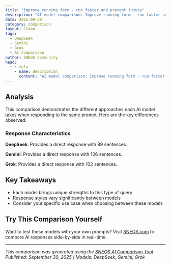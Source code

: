 ```yaml
---
title: "Improve running form - run faster and prevent injury"
description: "AI model comparison: Improve running form - run faster and prevent injury..."
date: 2025-09-30
category: comparison
layout: Clean
tags:
  - DeepSeek
  - Gemini
  - Grok
  - AI Comparison
author: SNEOS Community
head:
  - - meta
    - name: description
      content: "AI model comparison: Improve running form - run faster and prevent injury..."
---
```


<ChatComparison
  title="Improve running form - run faster and prevent injury"
  prompt="Improve running form - run faster and prevent injury"
  :responses='{"DeepSeek": "Of course. Improving your running form is one of the most powerful things you can do to run faster, feel better, and stay injury-free. It\u0027s not about one single \u0022perfect\u0022 pose, but about a series of efficient, aligned movements.\n\nHere is a comprehensive guide to improving your running form, broken down into key principles, drills, and common mistakes.\n\n### The Core Principles of Efficient Running Form\n\nThink of these as the foundational elements. Work on one or two at a time during your easy runs.\n\n#### 1. Posture: Run Tall, Not Bent Over\n* **Why:** Good posture aligns your spine, opens your lungs, and allows for optimal power transfer.\n* **How:**\n * Imagine a string pulling the crown of your head up towards the sky.\n * Stand tall with a slight forward lean **from the ankles, not the waist**. Your entire body should be a straight line from your ankle to your ear.\n * Look ahead, not down at your feet. Your gaze should be 30-50 meters in front of you.\n * Keep your chest open and shoulders relaxed down and back (not hunched).\n\n#### 2. Cadence: Quick, Light Steps\n* **Why:** A higher cadence (steps per minute) reduces overstriding, which is a major cause of injury. It promotes a mid-foot strike and makes your running lighter and more efficient.\n* **How:**\n * Aim for **170-180 steps per minute**. You can measure this by counting how many times one foot hits the ground in 30 seconds and multiplying by 4.\n * Use a metronome app or a playlist with songs at 170-180 BPM to train your brain and legs.\n * Focus on quick, light, quiet steps\u2014like you\u0027re running on hot coals.\n\n#### 3. Footstrike: Land Under Your Body\n* **Why:** Landing with your foot too far in front of your body (overstriding) acts as a brake, increasing impact forces and injury risk.\n* **How:**\n * Your foot should land directly beneath your center of gravity.\n * Aim for a **mid-foot strike**, where you land on the ball of your foot and then gently lower your heel. Avoid a heavy heel strike or running exclusively on your toes.\n * Think \u0022pull\u0022 your foot from the ground rather than \u0022pushing\u0022 off.\n\n#### 4. Arm Carry: Drive Forward, Not Across\n* **Why:** Your arms provide balance and drive your momentum forward. Wasted side-to-side arm movement wastes energy.\n* **How:**\n * Keep elbows bent at about a 90-degree angle.\n * Swing your arms forward and back, not across your body. Your hands should travel from your hip (in the back) to your chest (in the front).\n * Relax your hands as if you\u0027re gently holding a potato chip you don\u0027t want to break.\n * Keep your shoulders relaxed and avoid hunching them up towards your ears.\n\n#### 5. Lean: A Subtle Forward Tilt\n* **Why:** Gravity is your friend. A slight forward lean lets you use gravity for propulsion instead of relying solely on muscle power.\n* **How:**\n * The lean should come from your **ankles**, not your hips. If you lean from the hips, you break your postural alignment.\n * It should be a subtle, controlled fall. The faster you run, the more pronounced the lean becomes.\n\n---\n\n### Drills to Reinforce Good Form\n\nIncorporate these 2-3 times per week after your warm-up but before your main run.\n\n1. **High Knees:** Promotes high cadence and knee drive.\n * Run in place, bringing your knees up to hip height while staying on the balls of your feet. Do for 20-30 meters.\n\n2. **Butt Kicks:** Encourages a quick leg recovery and hamstring activation.\n * Jog forward, focusing on kicking your heels up to your glutes. Do for 20-30 meters.\n\n3. **A-Skips:** The ultimate coordination drill for posture, cadence, and power.\n * Skip forward, driving one knee up while the opposite arm drives forward. Focus on a quick, rhythmic motion off the ground.\n\n4. **Strides:** Teaches your body to run fast with good form.\n * After an easy run, do 4-6 x 100 meter accelerations. Gradually build to about 90% of your top speed, focusing on perfect form, then gradually slow down. Rest fully between each.\n\n---\n\n### Common Mistakes to Avoid\n\n* **Overstriding:** The #1 form fault. If your heel strikes the ground way out in front of your body, you\u0027re braking with every step. **Fix:** Increase your cadence.\n* **Bouncing Too Much:** Excessive vertical oscillation wastes energy moving you up and down instead of forward. **Fix:** Focus on a slight forward lean and quick, light steps.\n* **Hunched Shoulders:** Creates tension in your neck, back, and shoulders, restricting breathing. **Fix:** Shake out your arms, roll your shoulders back, and \u0022run tall.\u0022\n* **Heel Striking with a Straight Leg:** A surefire way to send shockwaves through your knees and shins. **Fix:** Land with a slightly bent knee and focus on landing under your body.\n\n---\n\n### The Role of Strength and Mobility\n\nForm isn\u0027t just about technique; it\u0027s about having the strength and flexibility to execute it.\n\n* **Strength Training (2x/week):** Focus on single-leg stability and the posterior chain.\n * **Key Exercises:** Squats, Lunges, Single-Leg Deadlifts, Calf Raises, Glute Bridges, Planks.\n* **Mobility \u0026 Flexibility:** A consistent routine prevents muscles from getting tight and pulling you out of alignment.\n * **Focus Areas:** Hip Flexors, Glutes, Calves, Hamstrings, Thoracic Spine (upper back).\n * **Tools:** Dynamic stretching before runs, static stretching or foam rolling after runs.\n\n### Sample Integration Plan\n\n* **Week 1-2:** Focus **only** on **Posture and Cadence** during your easy runs. Use a metronome app.\n* **Week 3-4:** Add a focus on **Arm Carry**. Do form drills (High Knees, Butt Kicks) once a week.\n* **Week 5-6:** Concentrate on **Footstrike** and the feeling of \u0022pulling\u0022 your foot from the ground. Add Strides after two easy runs per week.\n* **Ongoing:** Continue strength training and mobility work. Re-focus on one principle during each run.\n\n**Final Pro Tip:** Film yourself! Have a friend take a short video of you running from the side and the front. You\u0027ll be able to see your form clearly and identify what to work on.\n\nImproving form takes consistent, mindful practice. Be patient, and the rewards\u2014effortless speed and a resilient body\u2014will be well worth it. Happy running!", "Gemini": "Okay, let\u0027s break down how to improve running form to run faster and prevent injuries. We\u0027ll cover key elements, drills, and training strategies.\n\n**I. Key Elements of Good Running Form:**\n\n* **Posture:**\n * **Upright and Tall:** Imagine a string pulling you up from the crown of your head. Avoid slouching, rounding the shoulders, or excessive forward lean at the hips. A slight forward lean from the ankles is okay.\n * **Engaged Core:** A stable core provides a solid base for movement. Think about drawing your belly button towards your spine.\n * **Relaxed Shoulders:** Keep your shoulders down and relaxed, not tense or hunched. Imagine shaking your arms and shoulders to release tension.\n\n* **Foot Strike:**\n * **Midfoot Strike:** Ideally, your foot should land somewhere around the midfoot, directly under your center of mass. This allows for better shock absorption and reduces stress on your joints. Aim for a \u0022quiet\u0022 landing.\n * **Avoid Overstriding:** Overstriding (landing with your foot too far in front of your body) is a major cause of injuries. It acts like a brake, slowing you down and increasing impact forces.\n * **Cadence (Steps Per Minute):** Aim for a higher cadence, generally around 170-180 steps per minute. A higher cadence reduces overstriding and impact.\n\n* **Arm Swing:**\n * **Forward and Back:** Arms should swing primarily forward and backward, not across your body. Keep your elbows bent at approximately 90 degrees.\n * **Relaxed Hands:** Keep your hands relaxed, not clenched. Imagine holding a potato chip without breaking it.\n * **Drive:** Your arm swing helps propel you forward. A stronger arm drive can improve your stride length and speed.\n\n* **Leg Action:**\n * **Knee Lift:** A slight knee lift helps generate power and allows for a more efficient stride. Don\u0027t overdo it, especially for longer distances.\n * **Quick Turnover:** Focus on lifting your feet quickly off the ground. This is directly related to cadence.\n * **Full Extension:** Extend your leg fully as you push off from the ground, engaging your glutes and hamstrings.\n\n* **Head Position:**\n * **Eyes Forward:** Look ahead on the path, not down at your feet. Maintain a neutral head position.\n * **Relaxed Jaw:** Tension in your jaw can spread to your neck and shoulders. Keep your jaw relaxed.\n\n**II. Drills to Improve Running Form:**\n\nThese drills are designed to improve specific aspects of your running form. Do them 2-3 times per week, before your regular runs. Focus on quality over quantity.\n\n* **Warm-up before drills:** 5-10 minutes of light jogging and dynamic stretching (leg swings, arm circles, torso twists).\n\n* **A-Skips:**\n * Purpose: Improves knee lift and coordination.\n * How to do it: Skip forward, emphasizing a high knee lift with each step. Focus on bringing your thigh parallel to the ground. Swing your arms in opposition to your legs.\n\n* **B-Skips:**\n * Purpose: Improves leg extension and hamstring activation.\n * How to do it: Similar to A-skips, but as you bring your knee up, extend your lower leg forward, \u0022kicking\u0022 your heel out in front of you. Then, pull your foot back underneath your hip as you land.\n\n* **High Knees:**\n * Purpose: Improves knee lift and turnover.\n * How to do it: Run in place or forward, lifting your knees as high as possible with each step. Maintain a quick turnover.\n\n* **Butt Kicks:**\n * Purpose: Improves hamstring flexibility and turnover.\n * How to do it: Run in place or forward, bringing your heels up to touch your glutes with each step.\n\n* **Bounding:**\n * Purpose: Improves power and stride length.\n * How to do it: Exaggerated strides, focusing on pushing off powerfully and covering more ground with each step.\n\n* **Cadence Drills:**\n * Purpose: Increase your steps per minute\n * How to do it: Use a metronome app (set to 170-180 bpm) and run in time with the beat. Focus on taking quicker, shorter steps.\n\n* **Posture Drills:**\n * Purpose: Improve posture and core engagement.\n * How to do it: Wall Lean: Stand with your back against a wall, heels a few inches away. Gently press your lower back into the wall and maintain a tall, upright posture. Hold for 30 seconds, repeat several times.\n\n* **Arm Swing Drills:**\n * Purpose: Improve arm swing efficiency.\n * How to do it: Stand in front of a mirror and practice your arm swing, focusing on moving your arms forward and back without crossing your body.\n\n**III. Training Strategies:**\n\n* **Gradual Changes:** Don\u0027t try to change everything at once. Focus on one or two aspects of your form at a time. Making too many changes too quickly can lead to injury.\n* **Strength Training:** Strength training is crucial for supporting good running form and preventing injuries. Focus on exercises that strengthen your core, glutes, hamstrings, and calves.\n * Examples: Squats, lunges, deadlifts, planks, glute bridges, calf raises.\n* **Flexibility and Mobility:** Stretching and mobility exercises help improve your range of motion and prevent muscle imbalances.\n * Examples: Hamstring stretches, calf stretches, hip flexor stretches, yoga, foam rolling.\n* **Listen to Your Body:** Pay attention to any pain or discomfort. If you experience pain, stop running and rest or consult a physical therapist.\n* **Video Analysis:** Record yourself running and analyze your form. This can help you identify areas for improvement.\n* **Hill Running:** Running uphill can help improve your leg strength and knee lift.\n* **Tempo Runs:** Tempo runs (running at a comfortably hard pace for a sustained period) can help improve your running economy and efficiency.\n* **Interval Training:** Interval training (alternating between high-intensity bursts and recovery periods) can help improve your speed and endurance.\n* **Long Runs:** Long runs help build your endurance and teach your body to run efficiently at a slower pace.\n\n**IV. Addressing Common Problems:**\n\n* **Overstriding:**\n * Focus on increasing your cadence.\n * Shorten your stride length.\n * Engage your glutes to drive your leg back.\n* **Heel Striking:**\n * Focus on landing midfoot.\n * Increase your cadence.\n * Strengthen your calf muscles.\n* **Slouching:**\n * Focus on maintaining an upright posture.\n * Engage your core.\n * Strengthen your back muscles.\n* **Arm Crossing:**\n * Focus on swinging your arms forward and back.\n * Imagine a line down the center of your body and keep your arms from crossing it.\n\n**V. Important Considerations:**\n\n* **Shoes:** Make sure you\u0027re wearing properly fitted running shoes that are appropriate for your foot type and running style. Visit a specialty running store for a shoe fitting.\n* **Surface:** Vary your running surfaces. Running on soft surfaces like grass or trails can reduce impact forces.\n* **Warm-up and Cool-down:** Always warm up before running and cool down afterward. This helps prepare your muscles for exercise and prevent injuries.\n* **Nutrition and Hydration:** Proper nutrition and hydration are essential for performance and recovery.\n\n**VI. Seeking Professional Help:**\n\n* **Running Coach:** A running coach can provide personalized guidance and help you develop a training plan that is tailored to your goals.\n* **Physical Therapist:** A physical therapist can assess your running form and identify any underlying muscle imbalances or weaknesses. They can also help you develop a rehabilitation plan if you have an injury.\n* **Podiatrist:** A podiatrist can assess your foot type and recommend appropriate footwear. They can also treat any foot problems that may be affecting your running form.\n\n**In Summary:**\n\nImproving running form is an ongoing process that requires patience, consistency, and attention to detail. By focusing on the key elements of good running form, incorporating drills into your training, and listening to your body, you can run faster, prevent injuries, and enjoy running more. Remember to make changes gradually, seek professional help if needed, and be patient with yourself. Good luck!\n", "Grok": "Improving your running form is key to running faster, increasing efficiency, and preventing injury. Proper form minimizes stress on your body, conserves energy, and enhances performance. Below are actionable tips and techniques to refine your running form, along with exercises to build the necessary strength and mobility.\n\n---\n\n### Key Components of Good Running Form\n1. **Posture**\n - **Stay Upright**: Keep your head up, look about 10-20 feet ahead, and avoid leaning too far forward or backward. Your body should form a slight forward lean from the ankles (not the waist) to use gravity to your advantage.\n - **Relax Shoulders**: Keep your shoulders down and relaxed, avoiding tension. Let your arms swing naturally.\n - **Engage Core**: A strong core helps maintain stability and proper alignment, reducing strain on your lower back.\n\n2. **Arm Movement**\n - **Swing Naturally**: Keep your arms bent at about a 90-degree angle and swing them forward and backward (not across your body). Your hands should stay relaxed (imagine holding a delicate object).\n - **Avoid Over-Swinging**: Excessive arm movement wastes energy. Keep the motion controlled and in sync with your stride.\n\n3. **Foot Placement**\n - **Land Midfoot**: Aim to land on the midfoot or forefoot (under your hips) rather than heel striking, which can increase impact forces and risk of injury. However, avoid forcing a forefoot strike if it feels unnatural\u2014focus on a smooth, light landing.\n - **Don\u2019t Overstride**: Landing with your foot too far in front of your body acts like a brake, slowing you down and increasing impact. Your foot should land roughly under your center of gravity.\n\n4. **Stride and Cadence**\n - **Short, Quick Steps**: A higher cadence (steps per minute, ideally 170-180 for most runners) reduces ground contact time and minimizes impact. Avoid long, bounding strides.\n - **Stay Light**: Run as though you\u2019re trying to be quiet, with minimal pounding. This reduces stress on joints and muscles.\n\n5. **Breathing**\n - **Deep, Rhythmic Breathing**: Breathe deeply from your diaphragm, not your chest. Try a 3:2 breathing pattern (inhale for 3 steps, exhale for 2) to stay relaxed and oxygenated.\n\n---\n\n### Benefits of Improved Form\n- **Run Faster**: Efficient form reduces energy waste, allowing you to maintain speed with less effort.\n- **Prevent Injury**: Proper alignment and reduced impact lower the risk of common injuries like shin splints, runner\u2019s knee, and IT band syndrome.\n- **Endurance**: Better form helps you sustain longer runs by conserving energy and reducing muscle fatigue.\n\n---\n\n### Common Mistakes and Fixes\n1. **Overstriding**\n - **Problem**: Landing with your foot too far ahead of your body increases impact and slows you down.\n - **Fix**: Focus on increasing cadence and taking shorter steps. Use a metronome or running app to aim for 170-180 steps per minute.\n\n2. **Heel Striking**\n - **Problem**: Landing hard on your heel creates a jarring force up your legs, increasing injury risk.\n - **Fix**: Strengthen your calves and practice drills like high knees to encourage a midfoot landing. Transition gradually if switching from heel to midfoot striking.\n\n3. **Slouching or Leaning Too Far**\n - **Problem**: Poor posture strains your back and neck, reducing efficiency.\n - **Fix**: Imagine a string pulling your head upward. Engage your core during runs and practice posture exercises like planks.\n\n4. **Tense Upper Body**\n - **Problem**: Tight shoulders and clenched fists waste energy and disrupt rhythm.\n - **Fix**: Periodically shake out your arms and hands during a run. Focus on keeping your jaw and shoulders relaxed.\n\n---\n\n### Drills and Exercises to Improve Form\nIncorporate these into your routine 2-3 times per week to build strength, mobility, and muscle memory for better running form.\n\n1. **High Knees**\n - **Purpose**: Improves cadence and knee lift, encouraging a midfoot strike.\n - **How**: Drive your knees up to hip height while keeping your torso upright. Pump your arms and land softly. Do for 30-60 seconds.\n\n2. **Butt Kicks**\n - **Purpose**: Strengthens hamstrings and promotes quick turnover.\n - **How**: Kick your heels toward your glutes while keeping your upper body stable. Do for 30-60 seconds.\n\n3. **A-Skips and B-Skips**\n - **Purpose**: Enhances coordination and stride mechanics.\n - **How**: For A-Skips, skip with high knees, focusing on driving one knee up while the other leg pushes off. For B-Skips, add a quick kick forward with the raised leg before landing. Do for 20-30 meters each.\n\n4. **Core Work (Planks, Bird-Dogs)**\n - **Purpose**: Strengthens core for better posture and stability.\n - **How**: Hold a plank for 30-60 seconds, or do bird-dogs (extend opposite arm and leg while balancing) for 10 reps per side.\n\n5. **Calf and Glute Strengthening**\n - **Purpose**: Strong calves and glutes support proper foot landing and propulsion.\n - **How**: Do calf raises (20-30 reps) and glute bridges (15-20 reps) to build strength.\n\n6. **Barefoot Running (Short Distances)**\n - **Purpose**: Encourages a natural midfoot strike and strengthens foot muscles.\n - **How**: Run barefoot on soft grass or a track for 5-10 minutes, focusing on light steps. Gradually increase time.\n\n---\n\n### Additional Tips to Run Faster and Prevent Injury\n1. **Warm Up and Cool Down**\n - Warm up with dynamic stretches (leg swings, lunges) to prepare muscles and joints.\n - Cool down with static stretches (hamstring, quad, calf stretches) to aid recovery.\n\n2. **Strength Training**\n - Incorporate exercises for legs, glutes, and core 2-3 times per week to support running mechanics and reduce injury risk.\n\n3. **Increase Mileage Gradually**\n - Follow the 10% rule: Don\u2019t increase weekly mileage by more than 10% to avoid overuse injuries.\n\n4. **Wear Proper Footwear**\n - Choose running shoes that match your gait and foot type (neutral, stability, or motion control). Replace shoes every 300-500 miles.\n\n5. **Listen to Your Body**\n - Rest when you feel pain or excessive fatigue. Ignoring warning signs can lead to injuries like stress fractures or tendonitis.\n\n6. **Work on Speed with Intervals**\n - Add interval training (e.g., 5x1-minute sprints with 2-minute jogs in between) to improve speed and efficiency. Focus on form during fast efforts.\n\n7. **Get a Gait Analysis**\n - Visit a running store or physical therapist for a gait analysis to identify specific form issues and get personalized advice.\n\n---\n\n### Sample Weekly Plan for Form Improvement\n- **Monday**: Easy run (focus on cadence and posture) \u002B core workout (planks, bridges)\n- **Tuesday**: Speed work (intervals or sprints) \u002B drills (high knees, butt kicks)\n- **Wednesday**: Rest or cross-training (cycling, yoga for mobility)\n- **Thursday**: Easy run \u002B strength training (calf raises, squats)\n- **Friday**: Rest or light jog with form focus\n- **Saturday**: Long run (maintain relaxed form over distance)\n- **Sunday**: Recovery run or drills \u002B stretching\n\n---\n\n### Tools to Help\n- **Metronome App**: Helps maintain a cadence of 170-180 steps per minute.\n- **Running Watch**: Tracks pace, cadence, and distance to monitor progress (e.g., Garmin, Apple Watch).\n- **Video Analysis**: Record yourself running to spot form issues, or ask a coach for feedback.\n\n---\n\n### Final Notes\nImproving running form takes time and consistency. Start by focusing on one or two aspects (like posture or cadence) and gradually incorporate others. Avoid making drastic changes all at once, as this can lead to discomfort or injury. If possible, work with a running coach for tailored guidance. Over weeks and months, small adjustments will lead to faster, safer, and more enjoyable running. Keep at it, and celebrate progress along the way!"}' 
  published-date="22:46"
/>

## Analysis

This comparison demonstrates the different approaches each AI model takes when responding to the same prompt. Here are the key differences observed:

### Response Characteristics

**DeepSeek**: Provides a direct response with 89 sentences. 

**Gemini**: Provides a direct response with 106 sentences. 

**Grok**: Provides a direct response with 102 sentences. 

## Key Takeaways

- Each model brings unique strengths to this type of query
- Response styles vary significantly between models
- Consider your specific use case when choosing between these models

## Try This Comparison Yourself

Want to test these models with your own prompts? Visit [SNEOS.com](https://sneos.com) to compare AI responses side-by-side in real-time.

---

*This comparison was generated using the [SNEOS AI Comparison Tool](https://sneos.com)*
*Published: September 30, 2025 | Models: DeepSeek, Gemini, Grok*
